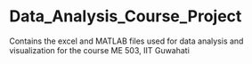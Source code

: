 # Data_Analysis_Course_Project
Contains the excel and MATLAB files used for data analysis and visualization for the course ME 503, IIT Guwahati 
